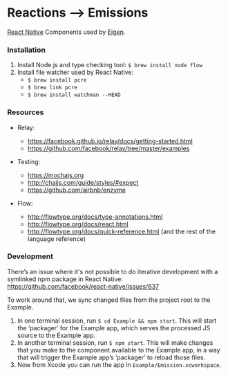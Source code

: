 # Reactions ⟶ Emissions

[React Native] Components used by [Eigen].

[React Native]: http://facebook.github.io/react-native/
[Eigen]: https://github.com/artsy/eigen

### Installation

1. Install Node.js and type checking tool: `$ brew install node flow`
2. Install file watcher used by React Native:
   * `$ brew install pcre`
   * `$ brew link pcre`
   * `$ brew install watchman --HEAD`

### Resources

* Relay:
  - https://facebook.github.io/relay/docs/getting-started.html
  - https://github.com/facebook/relay/tree/master/examples

* Testing:
  - https://mochajs.org
  - http://chaijs.com/guide/styles/#expect
  - https://github.com/airbnb/enzyme

* Flow:
  - http://flowtype.org/docs/type-annotations.html
  - http://flowtype.org/docs/react.html
  - http://flowtype.org/docs/quick-reference.html (and the rest of the language reference)

### Development

There’s an issue where it's not possible to do iterative development with a
symlinked npm package in React Native: https://github.com/facebook/react-native/issues/637

To work around that, we sync changed files from the project root to the Example.

1. In one terminal session, run `$ cd Example && npm start`. This will start the
   ‘packager’ for the Example app, which serves the processed JS source to the
   Example app.
2. In another terminal session, run `$ npm start`. This will
   make changes that you make to the component available to the Example app, in
   a way that will trigger the Example app’s ‘packager’ to reload those files.
3. Now from Xcode you can run the app in `Example/Emission.xcworkspace`.
